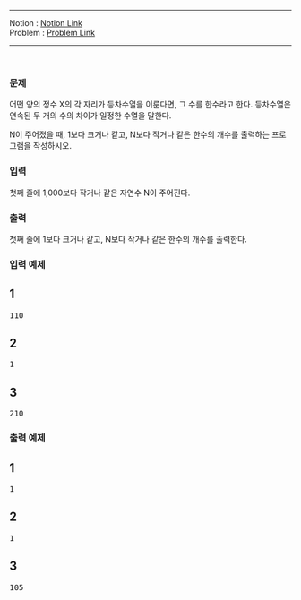 
***
Notion : [Notion Link](https://west-pineapple-c4d.notion.site/e38ece7655884e53b2e3cdc4f4d0eb64)  
Problem : [Problem Link](https://www.acmicpc.net/problem/4673)
***



<br/>

### 문제

어떤 양의 정수 X의 각 자리가 등차수열을 이룬다면, 그 수를 한수라고 한다. 등차수열은 연속된 두 개의 수의 차이가 일정한 수열을 말한다.  

N이 주어졌을 때, 1보다 크거나 같고, N보다 작거나 같은 한수의 개수를 출력하는 프로그램을 작성하시오.  

### 입력

첫째 줄에 1,000보다 작거나 같은 자연수 N이 주어진다.  

### 출력

첫째 줄에 1보다 크거나 같고, N보다 작거나 같은 한수의 개수를 출력한다.  

### 입력 예제

## 1
<pre>
110
</pre>

## 2
<pre>
1
</pre>

## 3
<pre>
210
</pre>


### 출력 예제

## 1
<pre>
1
</pre>

## 2
<pre>
1
</pre>

## 3
<pre>
105
</pre>

